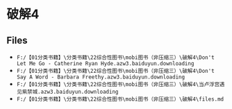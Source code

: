 # 破解4

## Files

- `F:/【01分类书籍】\分类书籍\22综合性图书\mobi图书（非压缩三）\破解4\Don't Let Me Go - Catherine Ryan Hyde.azw3.baiduyun.downloading`
- `F:/【01分类书籍】\分类书籍\22综合性图书\mobi图书（非压缩三）\破解4\Don't Say A Word - Barbara Freethy.azw3.baiduyun.downloading`
- `F:/【01分类书籍】\分类书籍\22综合性图书\mobi图书（非压缩三）\破解4\当卢浮宫遇见紫禁城.azw3.baiduyun.downloading`
- `F:/【01分类书籍】\分类书籍\22综合性图书\mobi图书（非压缩三）\破解4\files.md`
